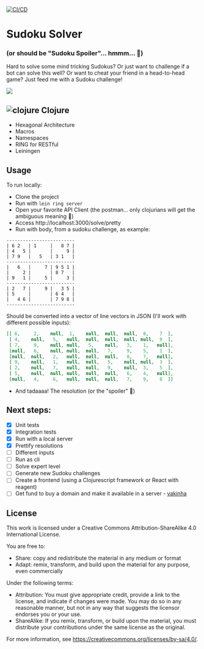 [![CI/CD](https://github.com/Deaf-Clojurian/sudoku-solver/actions/workflows/cicd.yml/badge.svg)](https://github.com/Deaf-Clojurian/sudoku-solver/actions/workflows/cicd.yml)
# Sudoku Solver
### (or should be "Sudoku Spoiler"... hmmm... :thinking:)

Hard to solve some mind tricking Sudokus? Or just want to challenge if a bot can solve this well? Or want to cheat your friend in a head-to-head game? Just feed me with a Sudoku challenge!

![](https://media.giphy.com/media/l41Yy6jvn3BXYDRu0/giphy.gif)

## ![clojure](https://user-images.githubusercontent.com/26586714/215013658-47a84870-4675-4bb7-82c9-996e8337addb.png) Clojure
- Hexagonal Architecture
- Macros
- Namespaces
- RING for RESTful
- Leiningen

## Usage

To run locally:
- Clone the project
- Run with `lein ring server`
- Open your favorite API Client (the postman... only clojurians will get the ambiguous meaning :grimacing:)
- Access http://localhost:3000/solve/pretty
- Run with body, from a sudoku challenge, as example:
```
-------------------------
| 6 2   | 1     |   8 7 |
| 4   5 |       |     9 |
| 7 9   |   5   | 3 1   |
-------------------------
|   6   |     7 | 9 5 1 |
|     2 |       | 8 7   |
| 9   1 |     5 |     3 |
-------------------------
| 2   7 |     9 |   3 5 |
| 5     |       | 6 4   |
|   4 6 |       | 7 9 8 |
-------------------------
```
Should be converted into a vector of line vectors in JSON (I'll work with different possible inputs):
```json
[[ 6,     2,    null,  1,    null,  null,  null,  8,    7  ],
 [ 4,    null,   5,   null,  null,  null,  null, null,  9  ],
 [ 7,     9,    null, null,   5,    null,   3,    1,   null],
 [null,   6,    null, null,  null,   7,     9,    5,    1  ],
 [null,  null,   2,   null,  null,  null,   8,    7,   null],
 [ 9,    null,   1,   null,  null,   5,    null, null,  3  ],
 [ 2,    null,   7,   null,  null,   9,    null,  3,    5  ],
 [ 5,    null,  null, null,  null,  null,   6,    4,   null],
 [null,   4,     6,   null,  null,  null,   7,    9,    8  ]]
```
- And tadaaaa! The resolution (or the "spoiler" :see_no_evil:)

## Next steps:
- [x] Unit tests
- [x] Integration tests
- [x] Run with a local server
- [x] Prettify resolutions
- [ ] Different inputs
- [ ] Run as cli
- [ ] Solve expert level
- [ ] Generate new Sudoku challenges
- [ ] Create a frontend (using a Clojurescript framework or React with reagent)
- [ ] Get fund to buy a domain and make it available in a server - [vakinha](https://www.vakinha.com.br/3428676)

## License

This work is licensed under a Creative Commons Attribution-ShareAlike 4.0 International License.

You are free to:

- Share: copy and redistribute the material in any medium or format
- Adapt: remix, transform, and build upon the material for any purpose, even commercially

Under the following terms:

- Attribution: You must give appropriate credit, provide a link to the license, and indicate if changes were made. You may do so in any reasonable manner, but not in any way that suggests the licensor endorses you or your use.
- ShareAlike: If you remix, transform, or build upon the material, you must distribute your contributions under the same license as the original.

For more information, see https://creativecommons.org/licenses/by-sa/4.0/.
